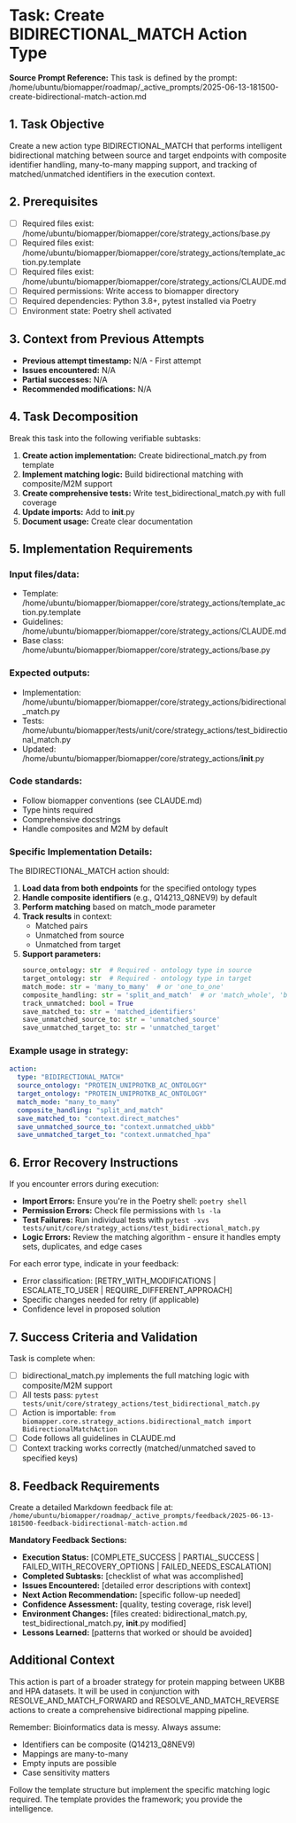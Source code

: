 # Task: Create BIDIRECTIONAL_MATCH Action Type

**Source Prompt Reference:** This task is defined by the prompt: /home/ubuntu/biomapper/roadmap/_active_prompts/2025-06-13-181500-create-bidirectional-match-action.md

## 1. Task Objective
Create a new action type BIDIRECTIONAL_MATCH that performs intelligent bidirectional matching between source and target endpoints with composite identifier handling, many-to-many mapping support, and tracking of matched/unmatched identifiers in the execution context.

## 2. Prerequisites
- [ ] Required files exist: /home/ubuntu/biomapper/biomapper/core/strategy_actions/base.py
- [ ] Required files exist: /home/ubuntu/biomapper/biomapper/core/strategy_actions/template_action.py.template
- [ ] Required files exist: /home/ubuntu/biomapper/biomapper/core/strategy_actions/CLAUDE.md
- [ ] Required permissions: Write access to biomapper directory
- [ ] Required dependencies: Python 3.8+, pytest installed via Poetry
- [ ] Environment state: Poetry shell activated

## 3. Context from Previous Attempts
- **Previous attempt timestamp:** N/A - First attempt
- **Issues encountered:** N/A
- **Partial successes:** N/A
- **Recommended modifications:** N/A

## 4. Task Decomposition
Break this task into the following verifiable subtasks:
1. **Create action implementation:** Create bidirectional_match.py from template
2. **Implement matching logic:** Build bidirectional matching with composite/M2M support
3. **Create comprehensive tests:** Write test_bidirectional_match.py with full coverage
4. **Update imports:** Add to __init__.py
5. **Document usage:** Create clear documentation

## 5. Implementation Requirements

### Input files/data:
- Template: /home/ubuntu/biomapper/biomapper/core/strategy_actions/template_action.py.template
- Guidelines: /home/ubuntu/biomapper/biomapper/core/strategy_actions/CLAUDE.md
- Base class: /home/ubuntu/biomapper/biomapper/core/strategy_actions/base.py

### Expected outputs:
- Implementation: /home/ubuntu/biomapper/biomapper/core/strategy_actions/bidirectional_match.py
- Tests: /home/ubuntu/biomapper/tests/unit/core/strategy_actions/test_bidirectional_match.py
- Updated: /home/ubuntu/biomapper/biomapper/core/strategy_actions/__init__.py

### Code standards:
- Follow biomapper conventions (see CLAUDE.md)
- Type hints required
- Comprehensive docstrings
- Handle composites and M2M by default

### Specific Implementation Details:

The BIDIRECTIONAL_MATCH action should:

1. **Load data from both endpoints** for the specified ontology types
2. **Handle composite identifiers** (e.g., Q14213_Q8NEV9) by default
3. **Perform matching** based on match_mode parameter
4. **Track results** in context:
   - Matched pairs
   - Unmatched from source
   - Unmatched from target
5. **Support parameters:**
   ```python
   source_ontology: str  # Required - ontology type in source
   target_ontology: str  # Required - ontology type in target
   match_mode: str = 'many_to_many'  # or 'one_to_one'
   composite_handling: str = 'split_and_match'  # or 'match_whole', 'both'
   track_unmatched: bool = True
   save_matched_to: str = 'matched_identifiers'
   save_unmatched_source_to: str = 'unmatched_source'
   save_unmatched_target_to: str = 'unmatched_target'
   ```

### Example usage in strategy:
```yaml
action:
  type: "BIDIRECTIONAL_MATCH"
  source_ontology: "PROTEIN_UNIPROTKB_AC_ONTOLOGY"
  target_ontology: "PROTEIN_UNIPROTKB_AC_ONTOLOGY"
  match_mode: "many_to_many"
  composite_handling: "split_and_match"
  save_matched_to: "context.direct_matches"
  save_unmatched_source_to: "context.unmatched_ukbb"
  save_unmatched_target_to: "context.unmatched_hpa"
```

## 6. Error Recovery Instructions
If you encounter errors during execution:
- **Import Errors:** Ensure you're in the Poetry shell: `poetry shell`
- **Permission Errors:** Check file permissions with `ls -la`
- **Test Failures:** Run individual tests with `pytest -xvs tests/unit/core/strategy_actions/test_bidirectional_match.py`
- **Logic Errors:** Review the matching algorithm - ensure it handles empty sets, duplicates, and edge cases

For each error type, indicate in your feedback:
- Error classification: [RETRY_WITH_MODIFICATIONS | ESCALATE_TO_USER | REQUIRE_DIFFERENT_APPROACH]
- Specific changes needed for retry (if applicable)
- Confidence level in proposed solution

## 7. Success Criteria and Validation
Task is complete when:
- [ ] bidirectional_match.py implements the full matching logic with composite/M2M support
- [ ] All tests pass: `pytest tests/unit/core/strategy_actions/test_bidirectional_match.py`
- [ ] Action is importable: `from biomapper.core.strategy_actions.bidirectional_match import BidirectionalMatchAction`
- [ ] Code follows all guidelines in CLAUDE.md
- [ ] Context tracking works correctly (matched/unmatched saved to specified keys)

## 8. Feedback Requirements
Create a detailed Markdown feedback file at:
`/home/ubuntu/biomapper/roadmap/_active_prompts/feedback/2025-06-13-181500-feedback-bidirectional-match-action.md`

**Mandatory Feedback Sections:**
- **Execution Status:** [COMPLETE_SUCCESS | PARTIAL_SUCCESS | FAILED_WITH_RECOVERY_OPTIONS | FAILED_NEEDS_ESCALATION]
- **Completed Subtasks:** [checklist of what was accomplished]
- **Issues Encountered:** [detailed error descriptions with context]
- **Next Action Recommendation:** [specific follow-up needed]
- **Confidence Assessment:** [quality, testing coverage, risk level]
- **Environment Changes:** [files created: bidirectional_match.py, test_bidirectional_match.py, __init__.py modified]
- **Lessons Learned:** [patterns that worked or should be avoided]

## Additional Context

This action is part of a broader strategy for protein mapping between UKBB and HPA datasets. It will be used in conjunction with RESOLVE_AND_MATCH_FORWARD and RESOLVE_AND_MATCH_REVERSE actions to create a comprehensive bidirectional mapping pipeline.

Remember: Bioinformatics data is messy. Always assume:
- Identifiers can be composite (Q14213_Q8NEV9)
- Mappings are many-to-many
- Empty inputs are possible
- Case sensitivity matters

Follow the template structure but implement the specific matching logic required. The template provides the framework; you provide the intelligence.